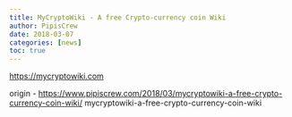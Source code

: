 ```yaml
---
title: MyCryptoWiki - A free Crypto-currency coin Wiki
author: PipisCrew
date: 2018-03-07
categories: [news]
toc: true
---
```


https://mycryptowiki.com

origin - https://www.pipiscrew.com/2018/03/mycryptowiki-a-free-crypto-currency-coin-wiki/ mycryptowiki-a-free-crypto-currency-coin-wiki